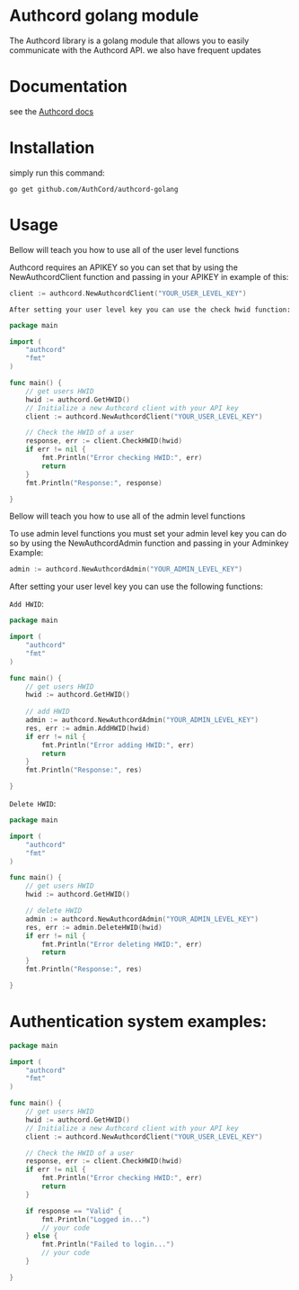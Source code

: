 # Authcord golang module
The Authcord library is a golang module that allows you to easily communicate with the Authcord API.
we also have frequent updates

# Documentation 
see the <a href="https://docs.authcord.xyz">Authcord docs</a>

# Installation
simply run this command:
```
go get github.com/AuthCord/authcord-golang
```

# Usage

Bellow will teach you how to use all of the user level functions

Authcord requires an APIKEY so you can set that by using the NewAuthcordClient function and passing in your APIKEY in example of this:
```go
client := authcord.NewAuthcordClient("YOUR_USER_LEVEL_KEY")
```
```After setting your user level key you can use the check hwid function:```
```go
package main

import (
	"authcord"
	"fmt"
)

func main() {
	// get users HWID
	hwid := authcord.GetHWID()
	// Initialize a new Authcord client with your API key
	client := authcord.NewAuthcordClient("YOUR_USER_LEVEL_KEY")

	// Check the HWID of a user
	response, err := client.CheckHWID(hwid)
	if err != nil {
		fmt.Println("Error checking HWID:", err)
		return
	}
	fmt.Println("Response:", response)

}
```

Bellow will teach you how to use all of the admin level functions

To use admin level functions you must set your admin level key you can do so by using the NewAuthcordAdmin function and passing in your Adminkey Example:

```go
admin := authcord.NewAuthcordAdmin("YOUR_ADMIN_LEVEL_KEY")
```
After setting your user level key you can use the following functions:

```Add HWID```:
```go 
package main

import (
	"authcord"
	"fmt"
)

func main() {
	// get users HWID
	hwid := authcord.GetHWID()
	
	// add HWID
	admin := authcord.NewAuthcordAdmin("YOUR_ADMIN_LEVEL_KEY")
	res, err := admin.AddHWID(hwid)
	if err != nil {
		fmt.Println("Error adding HWID:", err)
		return
	}
	fmt.Println("Response:", res)

}
```

```Delete HWID```:
```go
package main

import (
	"authcord"
	"fmt"
)

func main() {
	// get users HWID
	hwid := authcord.GetHWID()

	// delete HWID
	admin := authcord.NewAuthcordAdmin("YOUR_ADMIN_LEVEL_KEY")
	res, err := admin.DeleteHWID(hwid)
	if err != nil {
		fmt.Println("Error deleting HWID:", err)
		return
	}
	fmt.Println("Response:", res)

}
```

# Authentication system examples:

```go
package main

import (
	"authcord"
	"fmt"
)

func main() {
	// get users HWID
	hwid := authcord.GetHWID()
	// Initialize a new Authcord client with your API key
	client := authcord.NewAuthcordClient("YOUR_USER_LEVEL_KEY")

	// Check the HWID of a user
	response, err := client.CheckHWID(hwid)
	if err != nil {
		fmt.Println("Error checking HWID:", err)
		return
	}

	if response == "Valid" {
		fmt.Println("Logged in...")
		// your code
	} else {
		fmt.Println("Failed to login...")
		// your code
	}

}
```

 



